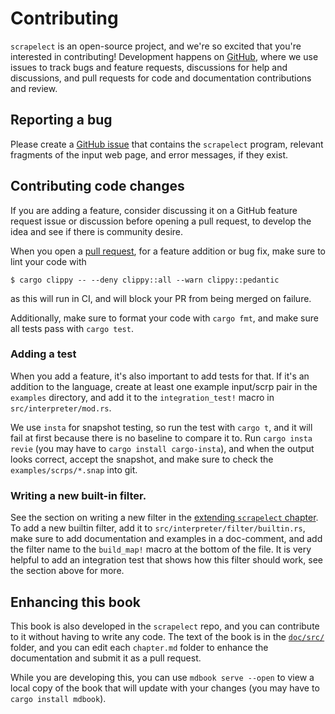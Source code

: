 # Contributing

`scrapelect` is an open-source project, and we're so excited that you're interested
in contributing!  Development happens on [GitHub](https://github.com/suaviloquence/scrapelect/),
where we use issues to track bugs and feature requests, discussions for help and discussions,
and pull requests for code and documentation contributions and review.

## Reporting a bug

Please create a [GitHub issue](https://github.com/suaviloquence/scrapelect/issues)
that contains the `scrapelect` program, relevant fragments of the input web page,
and error messages, if they exist.

## Contributing code changes

If you are adding a feature, consider discussing it on a GitHub feature request
issue or discussion before opening a pull request, to develop the idea and see if
there is community desire.

When you open a [pull request](https://github.com/suaviloquence/scrapelect/pulls),
for a feature addition or bug fix, make sure to lint your code with

```
$ cargo clippy -- --deny clippy::all --warn clippy::pedantic
```

as this will run in CI, and will block your PR from being merged on failure.

Additionally, make sure to format your code with `cargo fmt`, and make sure all
tests pass with `cargo test`.

### Adding a test

When you add a feature, it's also important to add tests for that.  If it's an
addition to the language, create at least one example input/scrp pair in the
`examples` directory, and add it to the `integration_test!` macro in
`src/interpreter/mod.rs`.

We use `insta` for snapshot testing, so run the test with `cargo t`, and it will
fail at first because there is no baseline to compare it to.  Run `cargo insta revie`
(you may have to `cargo install cargo-insta`), and when the output looks correct,
accept the snapshot, and make sure to check the `examples/scrps/*.snap` into git.

### Writing a new built-in filter.

See the section on writing a new filter in the [extending `scrapelect` chapter](./extending-scrapelect.md).
To add a new builtin filter, add it to `src/interpreter/filter/builtin.rs`,
make sure to add documentation and examples in a doc-comment, and add the filter name
to the `build_map!` macro at the bottom of the file.  It is very helpful to add an
integration test that shows how this filter should work, see the section above for more.


## Enhancing this book

This book is also developed in the `scrapelect` repo, and you can contribute to it
without having to write any code.  The text of the book is in the
[`doc/src/`](https://github.com/suaviloquence/scrapelect/tree/dev/doc/src) folder,
and you can edit each `chapter.md` folder to enhance the documentation and submit
it as a pull request.

While you are developing this, you can use `mdbook serve --open` to view a local copy
of the book that will update with your changes (you may have to `cargo install mdbook`).
